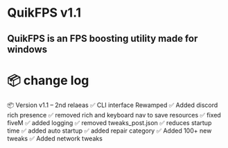 # QuikFPS v1.1
QuikFPS is an FPS boosting utility made for windows
---
# 📦 change log 
📦 Version v1.1 – 2nd relaeas
✅ CLI interface Rewamped
✅ Added discord rich presence
✅ removed rich and keyboard nav to save resources
✅ fixed fiveM
✅ added logging
✅ removed tweaks_post.json
✅ reduces startup time
✅ added auto startup
✅ added repair category
✅ Added 100+ new tweaks
✅ Added network tweaks
